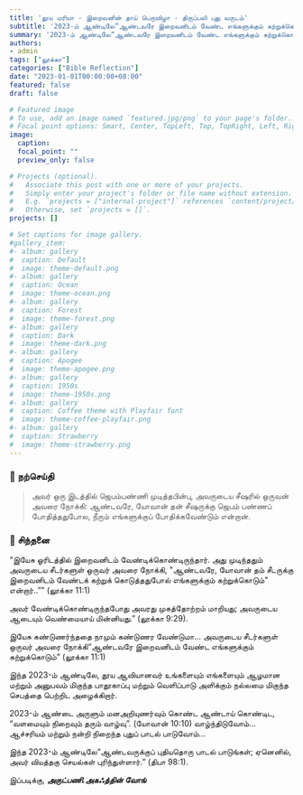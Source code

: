 ```yaml
---
title: 'தூய மரியா - இறைவனின் தாய் பெருவிழா - திருப்பலி புது வருடம்'
subtitle: '2023-ம் ஆண்டிலே“ஆண்டவரே இறைவனிடம் வேண்ட எங்களுக்கும் கற்றுக்கொடும்” - (லூக்கா 11:1)'
summary: '2023-ம் ஆண்டிலே“ஆண்டவரே இறைவனிடம் வேண்ட எங்களுக்கும் கற்றுக்கொடும்” - (லூக்கா 11:1)'
authors:
- admin
tags: ["லூக்கா"]
categories: ["Bible Reflection"]
date: "2023-01-01T00:00:00+08:00"
featured: false
draft: false

# Featured image
# To use, add an image named `featured.jpg/png` to your page's folder.
# Focal point options: Smart, Center, TopLeft, Top, TopRight, Left, Right, BottomLeft, Bottom, BottomRight
image:
  caption:
  focal_point: ""
  preview_only: false

# Projects (optional).
#   Associate this post with one or more of your projects.
#   Simply enter your project's folder or file name without extension.
#   E.g. `projects = ["internal-project"]` references `content/project/deep-learning/index.md`.
#   Otherwise, set `projects = []`.
projects: []

# Set captions for image gallery.
#gallery_item:
#- album: gallery
#  caption: Default
#  image: theme-default.png
#- album: gallery
#  caption: Ocean
#  image: theme-ocean.png
#- album: gallery
#  caption: Forest
#  image: theme-forest.png
#- album: gallery
#  caption: Dark
#  image: theme-dark.png
#- album: gallery
#  caption: Apogee
#  image: theme-apogee.png
#- album: gallery
#  caption: 1950s
#  image: theme-1950s.png
#- album: gallery
#  caption: Coffee theme with Playfair font
#  image: theme-coffee-playfair.png
#- album: gallery
#  caption: Strawberry
#  image: theme-strawberry.png
---
```


### :love_letter: நற்செய்தி
> அவர் ஒரு இடத்தில் ஜெபம்பண்ணி முடித்தபின்பு, அவருடைய சீஷரில் ஒருவன் அவரை நோக்கி: ஆண்டவரே, யோவான் தன் சீஷருக்கு ஜெபம் பண்ணப் போதித்ததுபோல, நீரும் எங்களுக்குப் போதிக்கவேண்டும் என்றான்.

### :speech_balloon: சிந்தனை
“இயேசு ஓரிடத்தில் இறைவனிடம் வேண்டிக்கொண்டிருந்தார். அது முடிந்ததும் அவருடைய சீடர்களுள் ஒருவர் அவரை நோக்கி, "ஆண்டவரே, யோவான் தம் சீடருக்கு இறைவனிடம் வேண்டக் கற்றுக் கொடுத்ததுபோல் எங்களுக்கும் கற்றுக்கொடும்" என்றார்..”” (லூக்கா 11:1)

அவர் வேண்டிக்கொண்டிருந்தபோது அவரது முகத்தோற்றம் மாறியது; அவருடைய ஆடையும் வெண்மையாய் மின்னியது.” (லூக்கா 9:29).

இயேசு கண்டுணர்ந்ததை நாமும் கண்டுணர வேண்டுமா... அவருடைய சீடர்களுள் ஒருவர் அவரை நோக்கி“ஆண்டவரே இறைவனிடம் வேண்ட எங்களுக்கும் கற்றுக்கொடும்” (லூக்கா 11:1)

இந்த 2023-ம் ஆண்டிலே, தூய ஆவியானவர் உங்களையும் எங்களையும் ஆழமான மற்றும் அனுபவம் மிகுந்த பாதூகாப்பு மற்றும் வெளிப்பாடு அளிக்கும் நல்லமை மிகுந்த செபத்தை பெற்றிட அழைக்கிறார்.   

2023-ம் ஆண்டை அருளும் மனஅறியுணர்வும் கொண்ட ஆண்டாய் கொண்டிட, “வளமையும் நிறைவும் தரும் வாழ்வு”. (யோவான் 10:10) வாழ்ந்திடுவோம்... ஆச்சரியம் மற்றும் நன்றி நிறைந்த புதுப் பாடல் பாடுவோம்... 

இந்த 2023-ம் ஆண்டிலே“ஆண்டவருக்குப் புதியதொரு பாடல் பாடுங்கள்; ஏனெனில், அவர் வியத்தகு செயல்கள் புரிந்துள்ளார்.” (திபா 98:1).


இப்படிக்கு,
___அருட்பணி.அகஃத்தின் வோங்___
